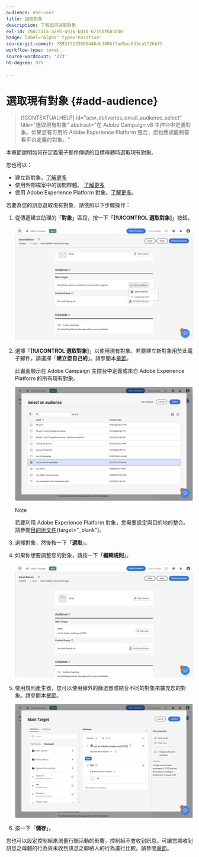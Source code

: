 ```yaml
---
audience: end-user
title: 選取對象
description: 了解如何選取對象
exl-id: 76873315-a2eb-4936-bd10-6759bf603dd0
badge: label="Alpha" type="Positive"
source-git-commit: 7893f3132689446db388613ad5ec033ca5f26bf5
workflow-type: tm+mt
source-wordcount: '273'
ht-degree: 97%

---
```



# 選取現有對象 {#add-audience}

>[!CONTEXTUALHELP]
>id="acw_deliveries_email_audience_select"
>title="選取現有對象"
>abstract="在 Adobe Campaign v8 主控台中定義對象。如果您有可用的 Adobe Experience Platform 整合，您也應該能夠查看平台定義的對象。"

本章節說明如何在定義電子郵件傳遞的目標母體時選取現有對象。

您也可以：

* 建立新對象。[了解更多](segment-builder.md)
* 使用外部檔案中的訪問群體。 [了解更多](file-audience.md)
* 使用 Adobe Experience Platform 對象。[了解更多](aep-audience.md)。


若要為您的訊息選取現有對象，請依照以下步驟操作：

1. 從傳遞建立助理的「**對象**」區段，按一下「**[!UICONTROL 選取對象]**」按鈕。

   ![](assets/create-audience.png)

1. 選擇「**[!UICONTROL 選取對象]**」以使用現有對象。若要建立新對象用於此電子郵件，請選擇「**建立您自己的**」。請參閱本[章節](segment-builder.md)。

   此畫面顯示在 Adobe Campaign 主控台中定義或來自 Adobe Experience Platform 的所有現有對象。

   ![](assets/create-audience2.png)

   >[!NOTE]
   >
   >若要利用 Adobe Experience Platform 對象，您需要設定與目的地的整合。請參閱[目的地文件](https://experienceleague.adobe.com/docs/experience-platform/destinations/home.html?lang=zh-Hant){target="_blank"}。

1. 選擇對象，然後按一下「**選取**」。

1. 如果你想要調整您的對象，請按一下「**編輯規則**」。

   ![](assets/create-audience3.png)

1. 使用規則產生器，您可以使用額外的篩選器或結合不同的對象來擴充您的對象。請參閱本[章節](segment-builder.md)。

   ![](assets/create-audience4.png)

1. 按一下「**儲存**」。

您也可以設定控制組來測量行銷活動的影響。控制組不會收到訊息。可讓您將收到訊息之母體的行為與未收到訊息之聯絡人的行為進行比較。請參閱[章節](control-group.md)。